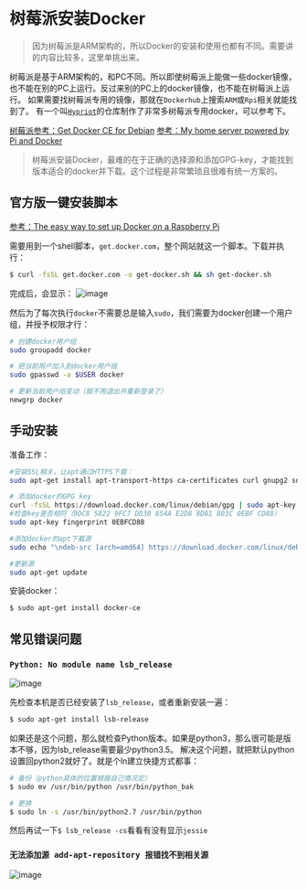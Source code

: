# 树莓派安装Docker
> 因为树莓派是ARM架构的，所以Docker的安装和使用也都有不同。需要讲的内容比较多，这里单挑出来。

树莓派是基于ARM架构的，和PC不同。所以即使树莓派上能做一些docker镜像，也不能在别的PC上运行。反过来别的PC上的docker镜像，也不能在树莓派上运行。
如果需要找树莓派专用的镜像，那就在`Dockerhub`上搜索`ARM`或`Rpi`相关就能找到了。
有一个叫[`Hypriot`](https://hub.docker.com/u/hypriot/)的仓库制作了非常多树莓派专用docker，可以参考下。

[树莓派参考：Get Docker CE for Debian](https://docs.docker.com/install/linux/docker-ce/debian/#os-requirements)
[参考：My home server powered by Pi and Docker](https://jordancrawford.kiwi/rpi-home-server/)

> 树莓派安装Docker，最难的在于正确的选择源和添加GPG-key，才能找到版本适合的docker并下载。这个过程是非常繁琐且很难有统一方案的。


## 官方版一键安装脚本
[参考：The easy way to set up Docker on a Raspberry Pi](https://medium.freecodecamp.org/the-easy-way-to-set-up-docker-on-a-raspberry-pi-7d24ced073ef)

需要用到一个shell脚本，`get.docker.com`，整个网站就这一个脚本。下载并执行：
```sh
$ curl -fsSL get.docker.com -o get-docker.sh && sh get-docker.sh
```

完成后，会显示：
![image](https://user-images.githubusercontent.com/14041622/45930545-287ac680-bf94-11e8-9dfa-d519d0a551fe.png)


然后为了每次执行`docker`不需要总是输入`sudo`，我们需要为docker创建一个用户组，并授予权限才行：
```sh
# 创建docker用户组
sudo groupadd docker

# 把当前用户加入到docker用户组
sudo gpasswd -a $USER docker

# 更新当前用户组变动（就不用退出并重新登录了）
newgrp docker
```


## 手动安装

准备工作：
```sh
#安装SSL相关，让apt通过HTTPS下载：
sudo apt-get install apt-transport-https ca-certificates curl gnupg2 software-properties-common

# 添加docker的GPG key
curl -fsSL https://download.docker.com/linux/debian/gpg | sudo apt-key add -
#检查key是否相符（9DC8 5822 9FC7 DD38 854A E2D8 8D81 803C 0EBF CD88）
sudo apt-key fingerprint 0EBFCD88

#添加docker的apt下载源
sudo echo "\ndeb-src [arch=amd64] https://download.docker.com/linux/debian wheezy stable\n" >> /etc/apt/sources.list

#更新源
sudo apt-get update
```


安装docker：
```sh
$ sudo apt-get install docker-ce
```


## 常见错误问题


### `Python: No module name lsb_release`

![image](https://user-images.githubusercontent.com/14041622/45663664-3c5c9d80-bb3a-11e8-9e61-b64d24195ec3.png)

先检查本机是否已经安装了`lsb_release`，或者重新安装一遍：
```sh
$ sudo apt-get install lsb-release
```

如果还是这个问题，那么就检查Python版本。如果是python3，那么很可能是版本不够，因为lsb_release需要最少python3.5。
解决这个问题，就把默认python设置回python2就好了。就是个ln建立快捷方式都事：
```sh
# 备份（python具体的位置根据自己情况定）
$ sudo mv /usr/bin/python /usr/bin/python_bak

# 更换
$ sudo ln -s /usr/bin/python2.7 /usr/bin/python
```

然后再试一下`$ lsb_release -cs`看看有没有显示`jessie`


### `无法添加源 add-apt-repository 报错找不到相关源`

![image](https://user-images.githubusercontent.com/14041622/45663673-47173280-bb3a-11e8-987e-4a3e6d3d7894.png)

